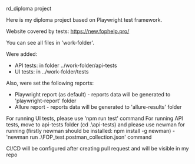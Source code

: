 rd_diploma project

Here is my diploma project based on Playwright test framework.

Website covered by tests: https://new.fophelp.pro/

You can see all files in 'work-folder'.

Were added:
- API tests: in folder ../work-folder/api-tests
- UI tests: in ../work-folder/tests

Also, were set the following reports:
- Playwright report (as default) - reports data will be generated to 'playwright-report' folder
- Allure report - reports data will be generated to 'allure-results' folder

For running UI tests, please use 'npm run test' command
For running API tests, move to api-tests folder (cd .\api-tests\) and please use newman for running (firstly newman should be installed: npm install -g newman) - 'newman run .\FOP_test.postman_collection.json' command

CI/CD will be configured after creating pull request and will be visible in my repo
